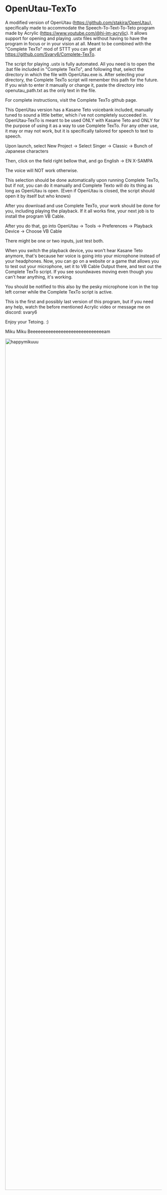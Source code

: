 # OpenUtau-TexTo
A modified version of OpenUtau (https://github.com/stakira/OpenUtau), specifically made to accommodate the Speech-To-Text-To-Teto program made by Acrylic (https://www.youtube.com/@hi-im-acrylic). It allows support for opening and playing .ustx files without having to have the program in focus or in your vision at all. Meant to be combined with the "Complete TexTo" mod of STTT you can get at https://github.com/Svary6/Complete-TexTo.

The script for playing .ustx is fully automated. All you need is to open the .bat file included in "Complete TexTo", and following that, select the directory in which the file with OpenUtau.exe is. After selecting your directory, the Complete TexTo script will remember this path for the future. If you wish to enter it manually or change it, paste the directory into openutau_path.txt as the only text in the file.

For complete instructions, visit the Complete TexTo github page. 

This OpenUtau version has a Kasane Teto voicebank included, manually tuned to sound a little better, which i've not completely succeeded in. OpenUtau-TexTo is meant to be used ONLY with Kasane Teto and ONLY for the purpose of using it as a way to use Complete TexTo. For any other use, it may or may not work, but it is specifically tailored for speech to text to speech.

Upon launch, select New Project -> Select Singer -> Classic -> Bunch of Japanese characters

Then, click on the field right bellow that, and go English -> EN X-SAMPA 

The voice will NOT work otherwise.

This selection should be done automatically upon running Complete TexTo, but if not, you can do it manually and Complete Texto will do its thing as long as OpenUtau is open. (Even if OpenUtau is closed, the script should open it by itself but who knows)

After you download and use Complete TexTo, your work should be done for you, including playing the playback. If it all works fine, your next job is to install the program VB Cable.

After you do that, go into OpenUtau -> Tools -> Preferences -> Playback Device -> Choose VB Cable

There might be one or two inputs, just test both.

When you switch the playback device, you won't hear Kasane Teto anymore, that's because her voice is going into your microphone instead of your headphones. Now, you can go on a website or a game that allows you to test out your microphone, set it to VB Cable Output there, and test out the Complete TexTo script. If you see soundwaves moving even though you can't hear anything, it's working.

You should be notified to this also by the pesky microphone icon in the top left corner while the Complete TexTo script is active.

This is the first and possibly last version of this program, but if you need any help, watch the before mentioned Acrylic video or message me on discord: svary6

Enjoy your Tetoing. :)

Miku Miku Beeeeeeeeeeeeeeeeeeeeeeeeeeeeeam

<img width="3183" height="2734" alt="happymikuuu" src="https://github.com/user-attachments/assets/42dbc8ef-c67d-434b-bffd-de4e8a8722e5" />

